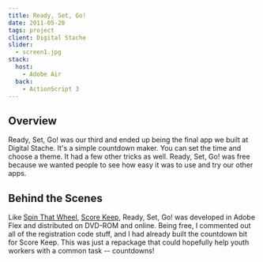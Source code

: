 ```yaml
---
title: Ready, Set, Go!
date: 2011-05-20
tags: project
client: Digital Stache
slider:
  - screen1.jpg
stack:
  host:
    - Adobe Air
  back:
    - ActionScript 3
---
```


## Overview

Ready, Set, Go! was our third and ended up being the final app we built at Digital Stache. It's a simple countdown maker. You can set the time and choose a theme. It had a few other tricks as well. Ready, Set, Go! was free because we wanted people to see how easy it was to use and try our other apps.

## Behind the Scenes

Like [Spin That Wheel](/projects/spin-that-wheel), [Score Keep](/projects/score-keep), Ready, Set, Go! was developed in Adobe Flex and distributed on DVD-ROM and online. Being free, I commented out all of the registration code stuff, and I had already built the countdown bit for Score Keep. This was just a repackage that could hopefully help youth workers with a common task -- countdowns!
